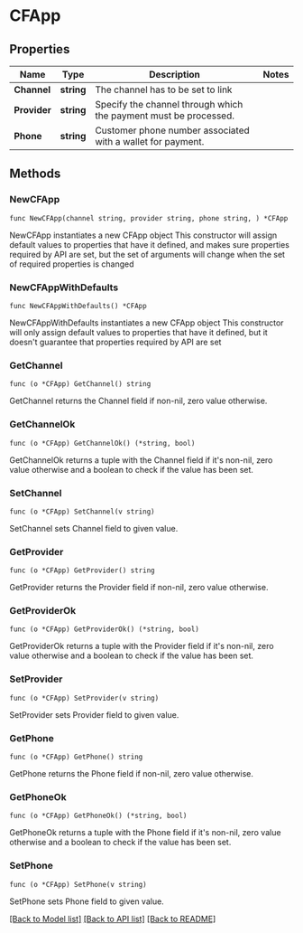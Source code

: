 # CFApp

## Properties

Name | Type | Description | Notes
------------ | ------------- | ------------- | -------------
**Channel** | **string** | The channel has to be set to link | 
**Provider** | **string** | Specify the channel through which the payment must be processed. | 
**Phone** | **string** | Customer phone number associated with a wallet for payment. | 

## Methods

### NewCFApp

`func NewCFApp(channel string, provider string, phone string, ) *CFApp`

NewCFApp instantiates a new CFApp object
This constructor will assign default values to properties that have it defined,
and makes sure properties required by API are set, but the set of arguments
will change when the set of required properties is changed

### NewCFAppWithDefaults

`func NewCFAppWithDefaults() *CFApp`

NewCFAppWithDefaults instantiates a new CFApp object
This constructor will only assign default values to properties that have it defined,
but it doesn't guarantee that properties required by API are set

### GetChannel

`func (o *CFApp) GetChannel() string`

GetChannel returns the Channel field if non-nil, zero value otherwise.

### GetChannelOk

`func (o *CFApp) GetChannelOk() (*string, bool)`

GetChannelOk returns a tuple with the Channel field if it's non-nil, zero value otherwise
and a boolean to check if the value has been set.

### SetChannel

`func (o *CFApp) SetChannel(v string)`

SetChannel sets Channel field to given value.


### GetProvider

`func (o *CFApp) GetProvider() string`

GetProvider returns the Provider field if non-nil, zero value otherwise.

### GetProviderOk

`func (o *CFApp) GetProviderOk() (*string, bool)`

GetProviderOk returns a tuple with the Provider field if it's non-nil, zero value otherwise
and a boolean to check if the value has been set.

### SetProvider

`func (o *CFApp) SetProvider(v string)`

SetProvider sets Provider field to given value.


### GetPhone

`func (o *CFApp) GetPhone() string`

GetPhone returns the Phone field if non-nil, zero value otherwise.

### GetPhoneOk

`func (o *CFApp) GetPhoneOk() (*string, bool)`

GetPhoneOk returns a tuple with the Phone field if it's non-nil, zero value otherwise
and a boolean to check if the value has been set.

### SetPhone

`func (o *CFApp) SetPhone(v string)`

SetPhone sets Phone field to given value.



[[Back to Model list]](../README.md#documentation-for-models) [[Back to API list]](../README.md#documentation-for-api-endpoints) [[Back to README]](../README.md)


